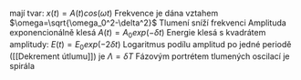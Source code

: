 mají tvar:
$x(t)=A(t)cos(\omega t)$
Frekvence je dána vztahem $\omega=\sqrt{\omega_0^2-\delta^2}$ Tlumení sníží frekvenci
Amplituda exponencionálně klesá $A(t)=A_0exp(-\delta t)$
Energie klesá s kvadrátem amplitudy: $E(t)=E_0exp(-2\delta t)$
Logaritmus podílu amplitud po jedné periodě ([[Dekrement útlumu]]) je $\Lambda=\delta T$
Fázovým portrétem tlumených oscilací je spirála